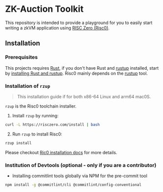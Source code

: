 # ZK-Auction Toolkit

This repository is intended to provide a playground for you to easily start writing a zkVM application using [RISC Zero (Risc0)](https://dev.risczero.com).

## Installation
### Prerequisites
This projects requires [Rust](https://www.rust-lang.org/), if you don't have Rust and [rustup](https://rustup.rs/) installed, start by [installing Rust and rustup](https://doc.rust-lang.org/cargo/getting-started/installation.html). Risc0 mainly depends on the [rustup](https://rustup.rs/) tool.

### Installation of `rzup`
> This installation guide if for both x86-64 Linux and arm64 mac0S.

`rzup` is the Risc0 toolchain installer.

1. Install `rzup` by running:
```bash
curl -L https://risczero.com/install | bash
```

2. Run `rzup` to install Risc0:
```bash
rzup install
```

Please checkout [Ric0 installation docs](https://dev.risczero.com/api/zkvm/install) for more details.

### Institution of Devtools (optional - only if you are a contributor)
- Installing commitlint tools globally via NPM for the pre-commit tool

```bash
npm install -g @commitlint/cli @commitlint/config-conventional
```
